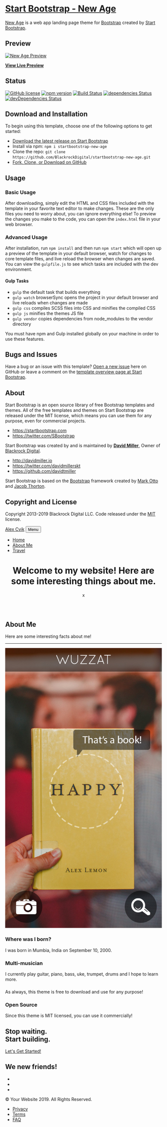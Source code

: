 # [Start Bootstrap - New Age](https://startbootstrap.com/template-overviews/new-age/)

[New Age](http://startbootstrap.com/template-overviews/new-age/) is a web app landing page theme for [Bootstrap](http://getbootstrap.com/) created by [Start Bootstrap](http://startbootstrap.com/).

## Preview

[![New Age Preview](https://startbootstrap.com/assets/img/screenshots/themes/new-age.png)](https://blackrockdigital.github.io/startbootstrap-new-age/)

**[View Live Preview](https://blackrockdigital.github.io/startbootstrap-new-age/)**

## Status

[![GitHub license](https://img.shields.io/badge/license-MIT-blue.svg)](https://raw.githubusercontent.com/BlackrockDigital/startbootstrap-new-age/master/LICENSE)
[![npm version](https://img.shields.io/npm/v/startbootstrap-new-age.svg)](https://www.npmjs.com/package/startbootstrap-new-age)
[![Build Status](https://travis-ci.org/BlackrockDigital/startbootstrap-new-age.svg?branch=master)](https://travis-ci.org/BlackrockDigital/startbootstrap-new-age)
[![dependencies Status](https://david-dm.org/BlackrockDigital/startbootstrap-new-age/status.svg)](https://david-dm.org/BlackrockDigital/startbootstrap-new-age)
[![devDependencies Status](https://david-dm.org/BlackrockDigital/startbootstrap-new-age/dev-status.svg)](https://david-dm.org/BlackrockDigital/startbootstrap-new-age?type=dev)

## Download and Installation

To begin using this template, choose one of the following options to get started:
* [Download the latest release on Start Bootstrap](https://startbootstrap.com/template-overviews/new-age/)
* Install via npm: `npm i startbootstrap-new-age`
* Clone the repo: `git clone https://github.com/BlackrockDigital/startbootstrap-new-age.git`
* [Fork, Clone, or Download on GitHub](https://github.com/BlackrockDigital/startbootstrap-new-age)

## Usage

### Basic Usage

After downloading, simply edit the HTML and CSS files included with the template in your favorite text editor to make changes. These are the only files you need to worry about, you can ignore everything else! To preview the changes you make to the code, you can open the `index.html` file in your web browser.

### Advanced Usage

After installation, run `npm install` and then run `npm start` which will open up a preview of the template in your default browser, watch for changes to core template files, and live reload the browser when changes are saved. You can view the `gulpfile.js` to see which tasks are included with the dev environment.

#### Gulp Tasks

- `gulp` the default task that builds everything
- `gulp watch` browserSync opens the project in your default browser and live reloads when changes are made
- `gulp css` compiles SCSS files into CSS and minifies the compiled CSS
- `gulp js` minifies the themes JS file
- `gulp vendor` copies dependencies from node_modules to the vendor directory

You must have npm and Gulp installed globally on your machine in order to use these features.

## Bugs and Issues

Have a bug or an issue with this template? [Open a new issue](https://github.com/BlackrockDigital/startbootstrap-new-age/issues) here on GitHub or leave a comment on the [template overview page at Start Bootstrap](http://startbootstrap.com/template-overviews/new-age/).

## About

Start Bootstrap is an open source library of free Bootstrap templates and themes. All of the free templates and themes on Start Bootstrap are released under the MIT license, which means you can use them for any purpose, even for commercial projects.

* https://startbootstrap.com
* https://twitter.com/SBootstrap

Start Bootstrap was created by and is maintained by **[David Miller](http://davidmiller.io/)**, Owner of [Blackrock Digital](http://blackrockdigital.io/).

* http://davidmiller.io
* https://twitter.com/davidmillerskt
* https://github.com/davidtmiller

Start Bootstrap is based on the [Bootstrap](http://getbootstrap.com/) framework created by [Mark Otto](https://twitter.com/mdo) and [Jacob Thorton](https://twitter.com/fat).

## Copyright and License

Copyright 2013-2019 Blackrock Digital LLC. Code released under the [MIT](https://github.com/BlackrockDigital/startbootstrap-new-age/blob/gh-pages/LICENSE) license.
<!DOCTYPE html>
<html lang="en">

<head>

<meta charset="utf-8">
<meta name="viewport" content="width=device-width, initial-scale=1, shrink-to-fit=no">
<meta name="description" content="">
<meta name="author" content="">

<title>Alex Cvik's Website</title>

<!-- Bootstrap core CSS -->
<link href="vendor/bootstrap/css/bootstrap.min.css" rel="stylesheet">

<!-- Custom fonts for this template -->
<link href="vendor/fontawesome-free/css/all.min.css" rel="stylesheet">
<link rel="stylesheet" href="vendor/simple-line-icons/css/simple-line-icons.css">
<link href="https://fonts.googleapis.com/css?family=Lato" rel="stylesheet">
<link href="https://fonts.googleapis.com/css?family=Catamaran:100,200,300,400,500,600,700,800,900" rel="stylesheet">
<link href="https://fonts.googleapis.com/css?family=Muli" rel="stylesheet">

<!-- Plugin CSS -->
<link rel="stylesheet" href="device-mockups/device-mockups.min.css">

<!-- Custom styles for this template -->
<link href="css/new-age.min.css" rel="stylesheet">

</head>

<body id="page-top">

<!-- Navigation -->
<nav class="navbar navbar-expand-lg navbar-light fixed-top" id="mainNav">
<div class="container">
<a class="navbar-brand js-scroll-trigger" href="#page-top">Alex Cvik</a>
<button class="navbar-toggler navbar-toggler-right" type="button" data-toggle="collapse" data-target="#navbarResponsive"
aria-controls="navbarResponsive" aria-expanded="false" aria-label="Toggle navigation">
Menu
<i class="fas fa-bars"></i>
</button>
<div class="collapse navbar-collapse" id="navbarResponsive">
<ul class="navbar-nav ml-auto">
<li class="nav-item">
<a class="nav-link js-scroll-trigger" href="#download">Home</a>
</li>
<li class="nav-item">
<a class="nav-link js-scroll-trigger" href="#features">About Me</a>
</li>
<li class="nav-item">
<a class="nav-link js-scroll-trigger" href="#contact">Travel</a>
</li>
</ul>
</div>
</div>
</nav>

<header class="masthead">
<div class="container h-100">
<div class="row h-100">
<div class="col-lg-7 my-auto">
<div class="header-content mx-auto">
<h1 class="mb-5">Welcome to my website! Here are some interesting things about me.</h1>
x
</div>
</div>
<div class="col-lg-5 my-auto">
<div class="device-container">

<div class="device">
<div class="screen">
<!-- Demo image for screen mockup, you can put an image here, some HTML, an animation, video, or anything else! -->
<img src="/Users/user/Documents/Github /New Website Boot Strap/img/Cvik 7599.JPG" class="img-fluid" id="frontimg" alt="">
</div>
<div class="button">
<!-- You can hook the "home button" to some JavaScript events or just remove it -->
</div>
</div>
</div>
</div>
</div>
</div>
</div>
</header>

<section class="features" id="features">
<div class="container">
<div class="section-heading text-center">
<h2>About Me</h2>
<p class="text-muted">Here are some interesting facts about me!</p>
<hr>
</div>
<div class="row">
<div class="col-lg-4 my-auto">
<div class="device-container">
<div class="device-mockup iphone6_plus portrait white">
<div class="device">
<div class="screen">
<!-- Demo image for screen mockup, you can put an image here, some HTML, an animation, video, or anything else! -->
<img src="img/demo-screen-1.jpg" class="img-fluid" alt="">
</div>
<div class="button">
<!-- You can hook the "home button" to some JavaScript events or just remove it -->
</div>
</div>
</div>
</div>
</div>
<div class="col-lg-8 my-auto">
<div class="container-fluid">
<div class="row">
<div class="col-lg-6">
<div class="feature-item">
<i class="icon-screen-smartphone text-primary"></i>
<h3> Where was I born? </h3>
<p class="text-muted">I was born in Mumbia, India on September 10, 2000.</p>
</div>
</div>
<div class="col-lg-6">
<div class="feature-item">
<i class="icon-camera text-primary"></i>
<h3>Multi-musician</h3>
<p class="text-muted">I currently play guitar, piano, bass, uke, trumpet, drums and I hope to learn more.</p>
</div>
</div>
</div>
<div class="row">
<div class="col-lg-6">
<div class="feature-item">
<i class="icon-present text-primary"></i>
<h3></h3>
<p class="text-muted">As always, this theme is free to download and use for any purpose!</p>
</div>
</div>
<div class="col-lg-6">
<div class="feature-item">
<i class="icon-lock-open text-primary"></i>
<h3>Open Source</h3>
<p class="text-muted">Since this theme is MIT licensed, you can use it commercially!</p>
</div>
</div>
</div>
</div>
</div>
</div>
</div>
</section>

<section class="cta">
<div class="cta-content">
<div class="container">
<h2>Stop waiting.<br>Start building.</h2>
<a href="#contact" class="btn btn-outline btn-xl js-scroll-trigger">Let's Get Started!</a>
</div>
</div>
<div class="overlay"></div>
</section>

<section class="contact bg-primary" id="contact">
<div class="container">
<h2>We
<i class="fas fa-heart"></i>
new friends!</h2>
<ul class="list-inline list-social">
<li class="list-inline-item social-twitter">
<a href="#">
<i class="fab fa-twitter"></i>
</a>
</li>
<li class="list-inline-item social-facebook">
<a href="#">
<i class="fab fa-facebook-f"></i>
</a>
</li>
<li class="list-inline-item social-google-plus">
<a href="#">
<i class="fab fa-google-plus-g"></i>
</a>
</li>
</ul>
</div>
</section>

<footer>
<div class="container">
<p>&copy; Your Website 2019. All Rights Reserved.</p>
<ul class="list-inline">
<li class="list-inline-item">
<a href="#">Privacy</a>
</li>
<li class="list-inline-item">
<a href="#">Terms</a>
</li>
<li class="list-inline-item">
<a href="#">FAQ</a>
</li>
</ul>
</div>
</footer>

<!-- Bootstrap core JavaScript -->
<script src="vendor/jquery/jquery.min.js"></script>
<script src="vendor/bootstrap/js/bootstrap.bundle.min.js"></script>

<!-- Plugin JavaScript -->
<script src="vendor/jquery-easing/jquery.easing.min.js"></script>

<!-- Custom scripts for this template -->
<script src="js/new-age.min.js"></script>

</body>

</html>
